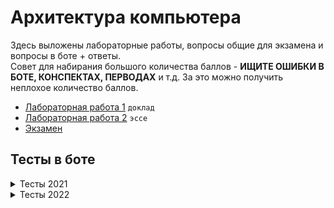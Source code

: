 # Архитектура компьютера
Здесь выложены лабораторные работы, вопросы общие для экзамена и вопросы в боте + ответы.  
Совет для набирания большого количества баллов - **ИЩИТЕ ОШИБКИ В БОТЕ, КОНСПЕКТАХ, ПЕРВОДАХ** и т.д. За это можно получить неплохое количество баллов.

+ [Лабораторная работа 1](./LAB_1) `доклад`
+ [Лабораторная работа 2](./LAB_2) `эссе`
+ [Экзамен](./docs/АК%20экзамен.pdf)


## Тесты в боте
<details><summary>Тесты 2021</summary>
<details><summary>Тест 1</summary>
    
В чем основная цель практик архитектурного проектирования и системной инженерии?
    
1. Сокращение времени на разработку.
2. Сокращение затрат на разработку.
3. Улучшение характеристик разрабатываемой системы.
4. **Сокращение проектных рисков.**
    
Почему большинство современных компьютерных систем считаются системами с преобладающей программной составляющей?
    
1. Программная составляющая является частью системы.
2. **Значительная частью бюджета уходит на разработку программного обеспечения.**
3. Система может распространяться без аппаратного обеспечения.
4. Разработка системы включает создание программы испытаний.
    
На какой стадии жизненного цикла системы определяется операционное окружение?
    
1. Замысел
2. Разработка
3. Производство
4. **Применение**
5. Поддержка
6. Списание
    
Что такое 'обеспечивающая система'?
    
1. Элемент разрабатываемой системы.
2. Система из операционного окружения.
3. Система энергоснабжения.
4. Инвесторы и инвестиционные фонды.
5. **Система, позволяющая продвигать систему между стадиями жизненного цикла.**
    
Вы согласны с утверждением: архитектура определяет то, как система будет развиваться в будущем?
    
1. **Да**
2. Нет
    
Вы согласны с утверждением: архитектура затрагивает все вопросы и аспекты устройства системы?
    
1. Да
2. **Нет**
    
</details>
<details><summary>Тест 2</summary>

Какой механизм оптимизации может быть применен для повышения скорости расчётов большой группой людей?

1. Суперскалярные вычисления.
2. **Конвейерные вычисления.**
3. Кеширование.
4. Ленивые вычисления.

Какой из перечисленных механизмов расчетов позволяет относительно просто наращивать разрядность операндов и результата:

1. Логарифмическая линейка.
2. **Арифмометр.**
3. Рота солдат.

Надежность расчетов при выполнении большой группой людей достигается не за счет (выберите неправильный ответ):

1. **Защиты от ошибок в алгоритме.**
2. Оптимизации ввода/вывода промежуточных значений.
3. Резервирования вычислительных узлов.
4. Механизмов защиты от сокрытия ошибок.

Типичная область использования для релейных схем:

1. Разработка информационных систем.
2. **Разработка систем управления.**
3. Разработка встроенных систем.
4. Разработка систем на кристалле.

Значение сигнала `x` в логических выражениях означает:

1. На линии не установлено никакое значение.
2. Электрический уровень на линии не является корректным (не может быть интерпретирован).
3. **На линии может быть установлена либо 0, либо 1, в зависимости от реализации.**
4. Линия отключена.

Разделение комбинационной схемы на две части при помощи регистров не позволяет (выберите неправильный ответ):

1. Повысить тактовую частоту схемы.
2. **Повысить скорость расчета схемы (секунд на операцию).**
3. Увеличь производительность схемы (операций в секунду).
    
</details>
<details><summary>Тест 3</summary>

Считается, что закон Мура сегодня не работает. Выберите неправильную причину (неправильный ответ)

1. Высокая сложность параллельного программирования.
2. **Популяризация облачных платформ.**
3. Закон Амдала.
4. Ограничения каналов данных.
5. Трудности отвода тепла.

Согласно определению OMG Essence, в программную систему не включается:

1. **Методическое обеспечение.**
2. Программное обеспечение.
3. Аппаратное обеспечение.
4. Данные.

Hardware и Software означает (выберите правильное утверждение):

1. hard - сложное, soft - простое
2. hard - аппаратное обеспечение, soft - программное обеспечение
3. hard - твёрдое (можно постучать), soft - нефизическое (нельзя постучать)
4. **hard - твёрдое (сложно изменить), soft - мягкое (легко изменить)**

Программируемый логический контроллер (ПЛК) это (АСУТП -- Автоматизированная система управления технологическим процессом):

1. Система на кристалле, адаптированная для конкретной задачи в области АСУТП.
2. Типичная встроенная система, поддерживающая язык программирования общего назначения высокого уровня (C, Python, C++, Rust).
3. **Универсальная встраиваемая система для АСУТП, поддерживающая специализированные языки программирования.**
4. Персональный компьютер со специализированным программным обеспечением для АСУТП.
5. Контроллер, позволяющий запрограммировать произвольную логическую функцию.

Модели вычислений не являются частичными синонимами для:

1. парадигм программирования
2. **паттернам проектирования**
3. стилям программирования
4. языкам программирования

Согласно определению OMG Essence, в программную систему включаются данные, что это за данные?

1. Данные, обрабатываемые системой.
2. Данные с программным обеспечением.
3. **Служебные данные (шаблоны, шрифты и т.п.)**
4. Документация на систему.
    
</details>
<details><summary>Тест 4</summary>

Машина Тьюринга является абстрактным вычислителем так как:

1. Никто не думал её реализовать на практике.
2. Высокая сложность программирования.
3. Управляющее устройство (головка) слишком сложна в реализации для реальных алгоритмов.
4. **Сложность реализации требуемой ленты.**
5. Неполнота по Тьюрингу.

Что в информационном процессоре является опциональным с точки зрения практического применения?

1. **ввод информации**
2. процессор
3. вывод информации
4. хранилище данных

Какому свойству не должна отвечать модель вычислений универсального информационного процессора (неправильный ответ)?

1. полнота по Тьюрингу
2. **соответствие аппаратному базису процессора**
3. условная произвольность объёма программы
4. возможность изменения программы

Выберите среди перечисленных пунктов тот, который не относится к принципам фон Неймановской архитектуры (неправильный ответ):

1. Использование бинарного кодирования.
2. Возможность условного перехода.
3. Использование адресуемой памяти для хранения программ и данных.
4. **Использование микропрограммного управления.**
5. Использование программного управления с последовательной выборкой команд.

В чем ключевое отличие Принстонской и Гарвардской архитектуры?

1. Способ лицензирования
2. Принцип построения системы команд
3. Наличие или отсутствие микропрограммного управления
4. **Совместное или раздельное хранения программ и данных**

Ключевое преимущество Гарвардской архитектуры?

1. Возможность использования без лицензионных отчислений
2. Унифицированный доступ к памяти команд и данных
3. **Возможность одновременного доступа к командам и данным**
4. Простота аппаратной реализации
5. Высокий уровень предсказуемости времени исполнения
6. Сокращённая система команд
    
</details>
<details><summary>Тест 5</summary>

Микрооперация это:

1. Операция для взаимодействия с памятью
2. Операция, выполняемая за 1 такт процессора
3. **Операция, непосредственно кодирующая сигналы процессора**
4. Операция, кодируемая одним машинным словом

Первая C в CISC это:

1. **Complex**
2. Computer
3. Controller
4. Custom

Последняя R в RISC это:

1. Revised
2. Rationalized
3. **Reduced**
4. Realtime

NISC -- Not Instruction Set Computer, что это означает?

1. В процессоре отсутствуют микрооперации
2. В процессоре отсутствуют микроинструкции
3. В процессоре отсутствуют инструкции для управления процессором
4. В процессоре отсутствует память команд (только управляющие автоматы)
5. **Система микроопераций является системой команд процессора**

Какое утверждение о стековых процессорах является некорректным?

1. **Стековый процессор относится к фон Неймановским архитектурам.**
2. Стековый процессор является процессором высокого уровня (high-level language computer architecture)
3. Стековый процессор использует стек для работы с данными вместо регистров
4. Стековый процессор естественным образом поддерживает процедуры

Что привело к появлению и развитию CISC процессоров?

1. Принцип программного управления
2. Гарвардская архитектура процессора
3. **Принцип микрограммного управления**
4. Недостатки RISC процессоров
5. Развитие технологии производства интегральных схем

RISC процессора вытесняют CISC процессора. Должны ли NISC процессора вытеснить RISC процессора (в роли CPU)?

1. Да. NISC позволяет упростить аппаратную составляющую процессора.
2. Да. NISC позволяет компиляторам генерировать более эффективный код.
3. **Нет. NISC не позволяет обеспечить бинарную совместимость программного обеспечения.**
4. Нет. NISC процессора обладают слишком низкой плотностью кода.
    
</details>
<details><summary>Тест 6</summary>

Иерархия памяти в компьютерах обусловлена?

1. Маркетинговыми исследованиями
2. Личными предпочтениями потребителей
3. **Прямой взаимосвязью между скоростью памяти и стоимостью хранения на единицу хранения (МБ)**
4. Особенностями интерфейсов ввода-вывода

Выберите ошибочное утверждение относительно устройства памяти:

1. **Скорость доступа к памяти с произвольным доступом выше чем к памяти с последовательным доступом.**
2. DRAM память может быть недоступна для доступа из-за "обслуживания" хранимых значений (в противном случае они могут быть утеряны).
3. SRAM память может обеспечить доступ на частоте процессора.
4. Данные, хранимые в ROM (Read Only Memory) памяти, могут быть заданы как на производстве, так и пользователем.

Почему в современных процессорах так много кешей (L1, L2, L3)?

1. Разные типы кешей реализуются разными технологиями.
2. Кеши работают в параллельном режиме.
3. **Существует противоречие между: физическим размером кеша, объёмом памяти кеша и длительностью доступа.**
4. Кеши используются для хранение разных типов данных (кеш команд, кеш данных).

Кеш память может работать эффективно только при условии:

1. Доступа к кеш памяти на частоте процессора.
2. Большого объёма кеш памяти.
3. Доступ к памяти должен быть равномерно распределён по адресному пространству во времени.
4. **Доступ к памяти должен быть локализован по времени и адресному пространству.**

Ассоциативность кеш памяти характеризует:

1. Количество уровней кеш памяти.
2. **Отношение кеш линий и адресного пространства памяти (какие адреса в какие кеш линии могут быть отображены).**
3. Отношение количества кеш линий и объём кеш памяти (объём данных хранимых в одной кеш линии).
4. Механизм синхронизации между разными уровнями кеш памяти (инклюзивная, эксклюзивная, неэксклюзивная).
5. Стандарт протокола управления кеш памятью, объединяющий группу производителей.

Операция чтения и записи в памяти с точки зрения кеш памяти.

1. Чтение и запись идентичны с точки зрения кеш памяти.
2. Операция записи не может быть оптимизирована за счёт использования кеш памяти.
3. Операция чтения может быть отложена в случае кеш промаха.
4. **Операция записи может быть отложена в случае кеш промаха.**
    
</details>
<details><summary>Тест 7</summary>

Отображение ввода-вывода в память позволяет:

1. Снять ограничения на количество портов.
2. Повысить скорость доступа к устройствам ввода-вывода
3. Использовать специализированные команды для ввода-вывода
4. **Использовать обычные команды для ввода-вывода**

Система прерываний позволяет:

1. Освободить процессор от ввода-вывода.
2. Освободить процессор от копирования данных из/в устройство ввода-вывода.
3. **Освободить процессор от наблюдения за портами ввода-вывода.**
4. Снять ограничения на частоту передачи данных относительно частоты процессора.

Закон Amdahl-а ограничивает:

1. **Максимальный уровень параллелизма.**
2. Максимальную частоту процессора.
3. Максимальную площадь процессора.
4. Скорость проста производительности процессоров.

Рост параллелизма уровня битов ограничен:

1. Быстрым снижением частоты схемы.
2. Техническими ограничениями кремневого производства.
3. **Низким эффектом от его наращивания.**
4. Быстрым ростом сложности проектирования.

Отметьте несуществующий вид конфликтов при организации конвейеризированного процессора (неправильные ответ):

1. Невозможность одновременного доступа к одному устройству.
2. **Конфликт по данным (чтение после чтения).**
3. Программное изменение счётчика команд.
4. Конфликт по данным (запись после записи).
5. Аппаратное изменение счётчика команд.

Ключевое отличие суперскалярного процессора от VLIW:

1. Суперскалярный процессор проще в реализации.
2. Суперскалярный процессор позволяет параллельно исполнять команды.
3. VLIW процессор позволяет параллельно исполнять команды.
4. Суперскалярный процессор поддерживает параллелизм на уровне системы команд.
5. **VLIW процессор поддерживает параллелизм на уровне системы команд.**

</details>
</details>

<details><summary>Тесты 2022</summary>
<details><summary>Тест 1</summary>

Почему большинство современных компьютерных систем считаются системами с преобладающей программной составляющей?

1. Программная составляющая является частью системы.
2. **Значительная частью бюджета уходит на разработку программного обеспечения.**
3. Система может распространяться без аппаратного обеспечения.
4. Разработка системы включает создание программы испытаний.

На какой стадии жизненного цикла системы происходит взаимодействие с операционным окружением?

1. Замысел
2. Разработка
3. Производство
4. **Применение**
5. Поддержка
6. Списание

Что такое 'обеспечивающая система'?

1. Элемент разрабатываемой системы.
2. Система из операционного окружения.
3. Система энергоснабжения.
4. Инвесторы и инвестиционные фонды.
5. **Система, позволяющая продвигать систему между стадиями жизненного цикла.**

Реальное время в системах управления это:

1. Высокие требования к скорости обработки данных.
2. **Точные требования к временным задержкам компьютерной системы.**
3. Высокие требования к скорости реакции на внешнее событие.
4. Наличие точного астрономического времени в устройстве.

Новое качество, продающее облачные платформы:

1. **Возможность динамического управления количество используемого оборудования.**
2. Возможность виртуализации.
3. Возможность получить сервер не прибегая к 'админским задачам'
4. Это buzzword.

Как правильно вносить правки к слайдам и коспектам?

1. Написать преподавателю в телеграм.
2. Отправить patch файл на электронную почту.
3. Оформить Merge Request. Одна опечатка -- один MR.
4. **Оформить Merge Request. Один MR -- группа связанных правок одного типа.**
5. Не стоит указывать преподавателю на его ошибки.

</details>
<details><summary>Тест 2</summary>

На какой стадии жизненного цикла системы происходит взаимодействие с операционным окружением?

1. Замысел
2. Разработка
3. Производство
4. **Применение**
5. Поддержка
6. Списание

Реальное время в системах управления это:

1. Высокие требования к скорости обработки данных.
2. **Точные требования к временным задержкам компьютерной системы.**
3. Высокие требования к скорости реакции на внешнее событие.
4. Наличие точного астрономического времени в устройстве.

Новое качество, продающее облачные платформы:

1. **Возможность динамического управления количество используемого оборудования.**
2. Возможность виртуализации.
3. Возможность получить сервер не прибегая к 'админским задачам'
4. Это buzzword.

Вы согласны с утверждением: архитектура определяет то, как система будет развиваться в будущем?

1. **Да**
2. Нет

Вы согласны с утверждением: архитектура затрагивает все вопросы и аспекты устройства системы?

1. Да
2. **Нет**

Архитектурное проектирвание позволяет?

1. Снизить плановый бюджет проекта.
2. Реализовать большее количество функций за теже деньги.
3. Гарантировать выполнение проекта в срок.
4. **Сократить проектные риски.**
5. Реально впечатлить инвестора.

</details>
<details><summary>Тест 3 (5/6)</summary>

Какой механизм оптимизации может быть применён для повышения скорости расчётов большой группой людей?

1. Суперскалярные вычисления.
2. **Конвейерные вычисления.**
3. Кеширование.
4. Ленивые вычисления.

Какой из перечисленных механизмов расчетов позволяет относительно просто наращивать разрядность операндов и результата:

1. Логарифмическая линейка.
2. **Арифмометр.**
3. Рота солдат.

От какого рода ошибок нельзя защититься при выполнение рассчётов большой группой людей?

1. Ошибок при работе с промежуточными значенями.
2. Сбоя отдельного вычислительного узла.
3. Саботажа отдельными учасниками процесса
4. **Ошибок в алгоритма.**

Типичная область использования релейных схем:

1. Разработка информационных систем.
2. **Разработка систем управления.**
3. Разработка встроенных систем.
4. Разработка систем на кристалле.

Полный набор булевых функций это:

1. И, ИЛИ, НЕ
2. **Любой функциональный эквивалент И, ИЛИ, НЕ**
3. Таблица истинности.

В контексте двоичного кодирования погрешность 'by design' означает:

1. Попытку сэкономить.
2. Проектировщик сознательно делает расчёты в системе неточными.
3. **Проектировщик закладывает допустимый дрейф физ. параметров системы, влияющий на точность.**
4. Саботаж на производстве.

</details>
<details><summary>Тест 4</summary>

Значение сигнала `x` означает?

1. На линии не установлено значение.
2. Электрический уровень является некорректным (не может быть интерпретирован).
3. **На линии будет установлен 0 или 1, в зависимости от реализации.**
4. Линия отключена.

Что такое 'Полный сумматор'?

1. Бинарный сумматор на заданное количество бит
2. Бинарный сумматор на один бит без бита переноса
3. **Бинарный сумматор на один бит с битом переноса**
4. Арифметико-логическое устройство процессора

Параллелизм уровня бит это?

1. **Вид параллилизма, основанный на ширине машинного слова**
2. Вид параллилизма, основанный на бинарном представлении данных
3. Особое свойство полупроводниковой элементной базы.
4. Вид параллилизма, основанный на конвейерной обработке данных

Триггер в цифровой схемотехнике это?

1. Хранимая в базе данных процедура
2. **Элемент с двумя состояниями**
3. Логическая функция
4. Особый логический элемент, необходимый для востановления затухающего сигнала

Разделение комбинационной схемы на две части при помощи регистров НЕ позволяет:

1. Повысить тактовую частоту схемы.
2. **Повысить скорость расчета схемы (секунд на операцию).**
3. Увеличь производительность схемы (операций в секунду).

Основная тенденция средств производства РЭА (радиоэлектронной аппаратуры)?

1. Рост уровня конфигурируемости конечного продукта
2. Рост объёма номенклатуры используемых компонент
3. Возможность адаптации устройства для нужд конкретного пользователя при производстве
4. **Рост плотности размещения компонент**

</details>
<details><summary>Тест 5</summary>

Считается, что закон Мура сегодня не работает. Выберите НЕправильную причину:

1. Высокая сложность параллельного программирования.
2. **Возможность горизонтального масштабирования в облачных платформах.**
3. Ограничения каналов данных.
4. Трудности отвода тепла.

Согласно определению OMG Essence, в программную систему не включается:

1. **Методическое обеспечение.**
2. Программное обеспечение.
3. Аппаратное обеспечение.
4. Данные.

Закон Амдала характеризует:

1. Максимальное количество ядер в процессоре.
2. Максимальное количество потоков для выполнения программы.
3. **Рост скорости вычислений от количества паралленых процессов.**
4. Рост скорости вычислений от потребляемой мощности.

Что называют Dark Silicon?

1. **Неиспользуемая часть чипа, необходимая для отведения тепла.**
2. Чипы производимые для военной промышленности.
3. Тип корпусирования.
4. Часть чипа, используемая для хранения firmware процессора.

Почему от аппаратчиков (цифровая схематехника) ожидают более ответственной разработки?

1. **Относительно длинный производственный цикл.**
2. Использование логических анализаторов и осцилографов повышает качество отладки.
3. Цена ошибки аппаратчика выше, чем программиста.
4. Цифровые схемы проще программ.

</details>
<details><summary>Тест 6</summary>

Hardware и Software означает (выберите правильное утверждение):

1. hard -- сложное, soft -- простое
2. hard -- аппаратное, soft -- программное
3. **hard -- твёрдое (сложно изменить), soft -- мягкое (легко изменить)**
4. hard -- твёрдое (можно ткнуть пальцем), soft -- информационное (нельзя ткнуть пальцем)

Программируемый логический контроллер (ПЛК) это (АСУТП -- Автоматизированная система управления технологическим процессом):

1. Система на кристалле, адаптированная для конкретной задачи в области АСУТП.
2. Типичная встроенная система, поддерживающая язык программирования общего назначения высокого уровня (C, Python, C++, Rust).
3. **Универсальная встраиваемая система для АСУТП.**
4. Персональный компьютер со специализированным ПО для АСУТП.
5. Контроллер, позволяющий запрограммировать произвольную логическую функцию.

Модели вычислений не являются частичными синонимами для:

1. парадигм программирования
2. стилям программирования
3. языкам программирования
4. **паттернам проектирования**

Машина Тьюринга является абстрактным вычислителем так как:

1. Никто не думал её реализовать на практике.
2. Высокая сложность программирования.
3. Управляющее устройство (головка) слишком сложна в реализации для реальных алгоритмов.
4. **Лента слишком сложна в реалзиции.**
5. Неполнота по Тьюрингу.

Что в информационном процессоре является опциональным с точки зрения практического применения?

1. **ввод информации**
2. процессор
3. вывод информации
4. хранилище данных

Какому свойству не должна отвечать модель вычислений универсального информационного процессора (неправильный ответ)?

1. полнота по Тьюрингу
2. **отсутствие проблемы остановки**
3. условная произвольность объёма программы
4. возможность изменения программы

Что такое DataPath?

1. Канал ввода-вывода данных.
2. Шина данных между процессором и основной памятью.
3. Чатсь процессора, обеспечивающая хранение и кеширование данных.
4. **Часть процессора, отвечающая за хранение и передачу данных.**

</details>
<details><summary>Тест 7</summary>

В чем ключевое отличие Принстонской и Гарвардской архитектуры?

1. Способ лицензирования
2. Принцип построения системы команд
3. Наличие или отсутствие микропрограммного управления
4. **Совместное или раздельное хранения программ и данных**

Ключевое преимущество Гарвардской архитектуры?

1. Возможность использования без лицензионных отчислений
2. Унифицированный доступ к памяти команд и данных
3. **Возможность одновременного доступа к командам и данным**
4. Простота аппаратной реализации
5. Высокий уровень предсказуемости времени исполнения
6. Сокращённая система команд

Микрооперация это:

1. Операция для взаимодействия с памятью
2. Операция, выполняемая за 1 такт процессора
3. **Операция, непосредственно кодирующая сигналы процессора**
4. Операция, кодируемая одним машинным словом

NISC -- Not Instruction Set Computer, что это означает?

1. Процессор, система команд которого адаптируется под конкретный алгоритм.
2. Процессор с проприетарной системой команд
3. В процессоре отсутствует память команд (только управляющие автоматы)
4. **Система микроопераций является системой команд процессора**

Что привело к появлению и развитию CISC процессоров?

1. Принцип программного управления
2. Гарвардская архитектура процессора
3. **Принцип микрограммного управления**
4. Недостатки RISC процессоров
5. Развитие технологии производства интегральных схем

</details>
<details><summary>Тест 8 (3/5)</summary>

RISC процессора вытесняют CISC процессора. Должны ли NISC процессора вытеснить RISC процессора (в роли CPU)?

1. Да. NISC позволяет упростить аппаратную составляющую процессора.
2. Да. NISC позволяет компиляторам генерировать более эффективный код.
3. **Нет. NISC не позволяет обеспечить бинарную совместимость программного обеспечения.**
4. Нет. NISC процессора обладают слишком низкой плотностью кода.

Отметьте НЕсуществующий вид конфликтов при организации конвейеризированного процессора:

1. Невозможность одновременного доступа к одному устройству.
2. **Конфликт по данным (чтение после чтения).**
3. Программное изменение счётчика команд.
4. Конфликт по данным (запись после записи).
5. Аппаратное изменение счётчика команд.

Отметьте НЕсуществующий вид конфликтов при организации конвейеризированного процессора:

1. Невозможность одновременного доступа к одному устройству.
2. **Конфликт по данным (чтение после чтения).**
3. Программное изменение счётчика команд.
4. Конфликт по данным (запись после записи).
5. Аппаратное изменение счётчика команд.

RISC процессор благодаря особенностям организации позволяет развить паралеллизм:

1. Не позволяет.
2. Уровня бит.
3. **Уровня инструкций.**
4. Уровня команд.
5. Уровня потоков (threads).

Что называют 'пузырьком' в контексте микроархитектуры процессоров?

1. Регистр, выделенный для алгоритмов на массивах.
2. **Инструкция Nop (нет операции).**
3. Сброс конвейера связанный с конфликтом.
4. Инструкция простоя конвейера.
5. Инструкция остановки конвейера до момента разрешения конфликта.

</details>
<details><summary>Тест 9 (4/5)</summary>

Какое утверждение о стековых процессорах является НЕкорректным?

1. **Стековый процессор относится к фон Неймановским архитектурам.**
2. Стековый процессор является процессором высокого уровня (high-level language computer architecture)
3. Стековый процессор использует стек для работы с данными вместо регистров
4. Стековый процессор естественным образом поддерживает процедуры

Выберите корректное утверждение о стековых процессорах:

1. В стековых процессорах не используется микропрограммное управление
2. Команды стековых процессоров работают только со стеком (исключая ввод/вывод)
3. **Стековый процессор может содержать более одного стека**
4. Организация памяти (как функционального элемента) принципиально отлична от процессора фон Неймана

Ключевое отличие суперскалярного процессора от VLIW:

1. Суперскалярный процессор проще в реализации.
2. Суперскалярный процессор позволяет параллельно исполнять команды.
3. Суперскалярный процессор поддерживает параллелизм на уровне системы команд.
4. VLIW процессор позволяет параллельно исполнять команды.
5. **VLIW процессор поддерживает параллелизм на уровне системы команд.**

Верно ли утверждение: спекулятивные вычислений во VLIW процессоре реализовать проще, чем в CISC?

1. **Да.**
2. Нет.

Верно ли утверждение: суперскалярные процессора имеют более независимую ISA от микроархитектуры, по сравнению с VLIW?

1. **Да.**
2. Нет.

</details>
<details><summary>Тест 10</summary>

Основная 'фишка' отображения ввода-вывода в память:

1. Снять ограничения на количество портов.
2. Повысить скорость доступа к устройствам ввода-вывода
3. Использовать специализированные команды для ввода-вывода
4. **Использовать обычные команды для ввода-вывода**

Иерархия памяти в компьютерах обусловлена?

1. Маркетинговыми исследованиями
2. Личными предпочтениями потребителей
3. **Прямой взаимосвязью между скоростью памяти и стоимостью хранения на единицу хранения (МБ)**
4. Особенностями интерфейсов ввода-вывода

Каким образом можно реализовать параллелизм уровня задач без системы прерываний?

1. Никаким
2. **Через конечные автоматы.**
3. Через сети процессов Кана.
4. Для этого требуются мезанизмы async/await.
5. Для этого требуются мезанизмы замыкий, callback-ов и event-loop.

Хранилища с последовательным боступам к данным:

1. Безнадёжно устарели.
2. Являются Legacy и необходимы для обратной совместимости.
3. Являются устаревшими и постепенно выходят из эксплуатации.
4. **По прежнему актуальных.**

</details>
<details><summary>Тест 11</summary>

Выберите ошибочное утверждение относительно устройства памяти:

1. **Скорость доступа к памяти с произвольным доступом выше чем к памяти с последовательным доступом.**
2. DRAM память может быть недоступна для чтение из-за 'обслуживания' хранимых значений (в противном случае они могут быть утеряны).
3. Данные, хранимые в ROM (Read Only Memory) памяти, могут быть заданы как на производстве, так и пользователем.

Почему в современных процессорах так много кешей (L1, L2, L3)?

1. Разные типы кешей реализуются разными технологиями.
2. Кеши работают в параллельном режиме.
3. **Противоречие между: физическим размером кеша, объёмом памяти кеша и длительностью доступа.**
4. Кеши используются для хранение разных типов данных (кеш команд, кеш данных).

Кеш память может работать эффективно только при условии:

1. Доступа к кеш памяти на частоте процессора.
2. Большого объёма кеш памяти.
3. Доступ к памяти должен быть равномерно распределён по времени и адресному пространству.
4. **Доступ к памяти должен быть локализован по времени и адресному пространству.**

Какой вид кеш промоха наиболее губителен для производительности:

1. Кеш промах по чтению данных.
2. Кеш промах по записи данных.
3. **Кеш промах по чтению инструкций.**
4. Кеш промах по записи инструкций.

Операция чтения и записи в памяти с точки зрения кеш памяти.

1. Идентичны.
2. Операция записи не может быть оптимизирована.
3. Операция чтения может быть отложена в случае кеш промаха.
4. **Операция записи может быть отложена в случае кеш промаха.**

</details>
<details><summary>Тест 12</summary>

Ассоциативность кеш памяти характеризует:

1. Количеством уровней кеш памяти.
2. **Отношение кеш линий и адресного пространства (какие адреса в какие кеш линии могут быть отображены).**
3. Отношение количества кеш линий и объём кеш памяти.
4. Механизм синхронизации между уровнями кеш памяти (инклюзивная, эксклюзивная, неэксклюзивная).
5. Стандарт протокола управления кеш памятью, объединяющий группу производителей.

Закон Amdahl-а ограничивает:

1. Максимальный количество параллелельных потоков.
2. **Максимальный эффект от уровня параллелизма.**
3. Максимальную частоту процессора.
4. Максимальное количество ядер процессора.

Рост параллелизма уровня битов ограничен:

1. Быстрым снижением частоты схемы.
2. Техническими ограничениями кремневого производства.
3. **Низким эффектом от его наращивания.**
4. Быстрым ростом сложности проектирования.

CAP теорема говорит нам что придётся выбирать среди:

1. Быстро, дёшево, качественно
2. Доступно, отказоустойчиво, с минимальной задержкой.
3. **Согласовано, доступно, усточиво к разделению.**
4. Распределёно, синхронизировано, доступно.

Рост параллелизма уровня битов ограничен в CPU:

1. Быстрым снижением частоты схемы.
2. Техническими ограничениями кремневого производства.
3. **Низким эффектом от его наращивания.**
4. Ростом сложности проектирования.

</details>
<details><summary>Тест 13</summary>

Система прерываний позволяет:

1. Освободить процессор от ввода-вывода.
2. Освободить процессор от копирования данных из/в устройство ввода-вывода.
3. **Освободить процессор от наблюдения за портами ввода-вывода.**
4. Снять ограничения на частоту передачи данных относительно частоты процессора.

Кооперативная многозадачность позволяет:

1. Приложению управлять процессорным временем.
2. **Выстраивать кооперацию между процессами.**
3. Обеспечить условно мгновенную реакцию на внешнее событие.
4. Организовывать вычислительный процесс через Event-loop.

Вытесняющая многозадачность позволяет:

1. Разрабатывать потоко-безопастный код.
2. Выстраивать кооперацию между процессами.
3. **Обеспечить условно мгновенную реакцию на внешнее событие.**
4. Организовать механизм Watch-dog таймера.

Прямой доступ к памяти это:

1. **Доступ в основную память минуя кеш.**
2. Доступ в основную память минуя виртуальные таблицы.
3. Механизм взаимодействия процессов через общий сегмент памяти.
4. Механизм ввода-вывода.

</details>
</details>
